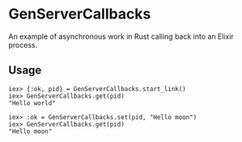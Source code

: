 # GenServerCallbacks

An example of asynchronous work in Rust calling back into an Elixir process.

## Usage

    iex> {:ok, pid} = GenServerCallbacks.start_link()
    iex> GenServerCallbacks.get(pid)
    "Hello world"

    iex> :ok = GenServerCallbacks.set(pid, "Hello moon")
    iex> GenServerCallbacks.get(pid)
    "Hello moon"


